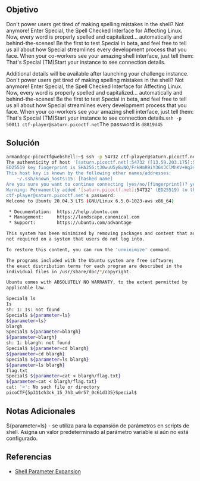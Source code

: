 ## Objetivo
Don't power users get tired of making spelling mistakes in the shell? Not anymore! Enter Special, the Spell Checked Interface for Affecting Linux. Now, every word is properly spelled and capitalized... automatically and behind-the-scenes! Be the first to test Special in beta, and feel free to tell us all about how Special streamlines every development process that you face. When your co-workers see your amazing shell interface, just tell them: That's Special (TM)Start your instance to see connection details.

Additional details will be available after launching your challenge instance.
Don't power users get tired of making spelling mistakes in the shell? Not anymore! Enter Special, the Spell Checked Interface for Affecting Linux. Now, every word is properly spelled and capitalized... automatically and behind-the-scenes! Be the first to test Special in beta, and feel free to tell us all about how Special streamlines every development process that you face. When your co-workers see your amazing shell interface, just tell them: That's Special (TM)Start your instance to see connection details.`ssh -p 50011 ctf-player@saturn.picoctf.net`The password is `d8819d45`
## Solución
```bash
armandopc-picoctf@webshell:~$ ssh -p 54732 ctf-player@saturn.picoctf.net
The authenticity of host '[saturn.picoctf.net]:54732 ([13.59.203.175]:54732)' can't be established.
ED25519 key fingerprint is SHA256:tJ0wuU5yBvNO/FrkHmR9iY36VJClMhKV+Hq2sxqKFmg.
This host key is known by the following other names/addresses:
    ~/.ssh/known_hosts:15: [hashed name]
Are you sure you want to continue connecting (yes/no/[fingerprint])? yes
Warning: Permanently added '[saturn.picoctf.net]:54732' (ED25519) to the list of known hosts.
ctf-player@saturn.picoctf.net's password: 
Welcome to Ubuntu 20.04.3 LTS (GNU/Linux 6.5.0-1023-aws x86_64)

 * Documentation:  https://help.ubuntu.com
 * Management:     https://landscape.canonical.com
 * Support:        https://ubuntu.com/advantage

This system has been minimized by removing packages and content that are
not required on a system that users do not log into.

To restore this content, you can run the 'unminimize' command.

The programs included with the Ubuntu system are free software;
the exact distribution terms for each program are described in the
individual files in /usr/share/doc/*/copyright.

Ubuntu comes with ABSOLUTELY NO WARRANTY, to the extent permitted by
applicable law.

Special$ ls
Is 
sh: 1: Is: not found
Special$ ${parameter=ls}
${parameter=ls} 
blargh
Special$ ${parameter=blargh}
${parameter=blargh} 
sh: 1: blargh: not found
Special$ ${parameter=cd blargh}
${parameter=cd blargh} 
Special$ ${parameter=ls blargh}
${parameter=ls blargh} 
flag.txt
Special$ ${parameter=cat < blargh/flag.txt}
${parameter=cat < blargh/flag.txt} 
cat: '<': No such file or directory
picoCTF{5p311ch3ck_15_7h3_w0r57_0c61d335}Special$
```

## Notas Adicionales
${parameter=ls} - se utiliza para la expansión de parámetros en scripts de shell. Asigna un valor predeterminado al parámetro variable si aún no está configurado.
## Referencias
- [Shell Parameter Expansion](https://www.gnu.org/software/bash/manual/html_node/Shell-Parameter-Expansion.html)